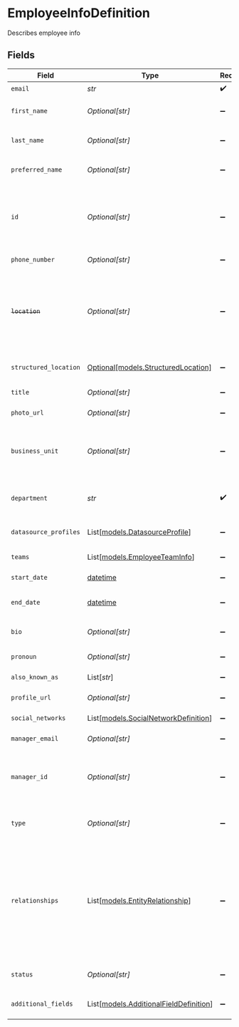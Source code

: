 # EmployeeInfoDefinition

Describes employee info


## Fields

| Field                                                                                                                                                                                                                                                           | Type                                                                                                                                                                                                                                                            | Required                                                                                                                                                                                                                                                        | Description                                                                                                                                                                                                                                                     |
| --------------------------------------------------------------------------------------------------------------------------------------------------------------------------------------------------------------------------------------------------------------- | --------------------------------------------------------------------------------------------------------------------------------------------------------------------------------------------------------------------------------------------------------------- | --------------------------------------------------------------------------------------------------------------------------------------------------------------------------------------------------------------------------------------------------------------- | --------------------------------------------------------------------------------------------------------------------------------------------------------------------------------------------------------------------------------------------------------------- |
| `email`                                                                                                                                                                                                                                                         | *str*                                                                                                                                                                                                                                                           | :heavy_check_mark:                                                                                                                                                                                                                                              | The employee's email                                                                                                                                                                                                                                            |
| `first_name`                                                                                                                                                                                                                                                    | *Optional[str]*                                                                                                                                                                                                                                                 | :heavy_minus_sign:                                                                                                                                                                                                                                              | The first name of the employee. **Note**: The value cannot be empty<br/>                                                                                                                                                                                        |
| `last_name`                                                                                                                                                                                                                                                     | *Optional[str]*                                                                                                                                                                                                                                                 | :heavy_minus_sign:                                                                                                                                                                                                                                              | The last name of the employee. **Note**: The value cannot be empty<br/>                                                                                                                                                                                         |
| `preferred_name`                                                                                                                                                                                                                                                | *Optional[str]*                                                                                                                                                                                                                                                 | :heavy_minus_sign:                                                                                                                                                                                                                                              | The preferred name or nickname of the employee                                                                                                                                                                                                                  |
| `id`                                                                                                                                                                                                                                                            | *Optional[str]*                                                                                                                                                                                                                                                 | :heavy_minus_sign:                                                                                                                                                                                                                                              | **[Advanced]** A unique universal internal identifier for the employee. This is solely used for understanding manager relationships along with `managerId`.<br/>                                                                                                |
| `phone_number`                                                                                                                                                                                                                                                  | *Optional[str]*                                                                                                                                                                                                                                                 | :heavy_minus_sign:                                                                                                                                                                                                                                              | The employee's phone number.                                                                                                                                                                                                                                    |
| ~~`location`~~                                                                                                                                                                                                                                                  | *Optional[str]*                                                                                                                                                                                                                                                 | :heavy_minus_sign:                                                                                                                                                                                                                                              | : warning: ** DEPRECATED **: This will be removed in a future release, please migrate away from it as soon as possible.<br/><br/>The employee's location (city/office name etc).                                                                                |
| `structured_location`                                                                                                                                                                                                                                           | [Optional[models.StructuredLocation]](../models/structuredlocation.md)                                                                                                                                                                                          | :heavy_minus_sign:                                                                                                                                                                                                                                              | Detailed location with information about country, state, city etc.                                                                                                                                                                                              |
| `title`                                                                                                                                                                                                                                                         | *Optional[str]*                                                                                                                                                                                                                                                 | :heavy_minus_sign:                                                                                                                                                                                                                                              | The employee's role title.                                                                                                                                                                                                                                      |
| `photo_url`                                                                                                                                                                                                                                                     | *Optional[str]*                                                                                                                                                                                                                                                 | :heavy_minus_sign:                                                                                                                                                                                                                                              | The employee's profile pic                                                                                                                                                                                                                                      |
| `business_unit`                                                                                                                                                                                                                                                 | *Optional[str]*                                                                                                                                                                                                                                                 | :heavy_minus_sign:                                                                                                                                                                                                                                              | Typically the highest level organizational unit; generally applies to bigger companies with multiple distinct businesses.                                                                                                                                       |
| `department`                                                                                                                                                                                                                                                    | *str*                                                                                                                                                                                                                                                           | :heavy_check_mark:                                                                                                                                                                                                                                              | An organizational unit where everyone has a similar task, e.g. `Engineering`.                                                                                                                                                                                   |
| `datasource_profiles`                                                                                                                                                                                                                                           | List[[models.DatasourceProfile](../models/datasourceprofile.md)]                                                                                                                                                                                                | :heavy_minus_sign:                                                                                                                                                                                                                                              | The datasource profiles of the employee, e.g. `Slack`,`Github`.                                                                                                                                                                                                 |
| `teams`                                                                                                                                                                                                                                                         | List[[models.EmployeeTeamInfo](../models/employeeteaminfo.md)]                                                                                                                                                                                                  | :heavy_minus_sign:                                                                                                                                                                                                                                              | Info about the employee's team(s)                                                                                                                                                                                                                               |
| `start_date`                                                                                                                                                                                                                                                    | [datetime](https://docs.python.org/3/library/datetime.html#datetime-objects)                                                                                                                                                                                    | :heavy_minus_sign:                                                                                                                                                                                                                                              | The date when the employee started                                                                                                                                                                                                                              |
| `end_date`                                                                                                                                                                                                                                                      | [datetime](https://docs.python.org/3/library/datetime.html#datetime-objects)                                                                                                                                                                                    | :heavy_minus_sign:                                                                                                                                                                                                                                              | If a former employee, the last date of employment.                                                                                                                                                                                                              |
| `bio`                                                                                                                                                                                                                                                           | *Optional[str]*                                                                                                                                                                                                                                                 | :heavy_minus_sign:                                                                                                                                                                                                                                              | Short biography or mission statement of the employee.                                                                                                                                                                                                           |
| `pronoun`                                                                                                                                                                                                                                                       | *Optional[str]*                                                                                                                                                                                                                                                 | :heavy_minus_sign:                                                                                                                                                                                                                                              | She/her, He/his or other pronoun.                                                                                                                                                                                                                               |
| `also_known_as`                                                                                                                                                                                                                                                 | List[*str*]                                                                                                                                                                                                                                                     | :heavy_minus_sign:                                                                                                                                                                                                                                              | Other names associated with the employee.                                                                                                                                                                                                                       |
| `profile_url`                                                                                                                                                                                                                                                   | *Optional[str]*                                                                                                                                                                                                                                                 | :heavy_minus_sign:                                                                                                                                                                                                                                              | Link to internal company person profile.                                                                                                                                                                                                                        |
| `social_networks`                                                                                                                                                                                                                                               | List[[models.SocialNetworkDefinition](../models/socialnetworkdefinition.md)]                                                                                                                                                                                    | :heavy_minus_sign:                                                                                                                                                                                                                                              | List of social network profiles.                                                                                                                                                                                                                                |
| `manager_email`                                                                                                                                                                                                                                                 | *Optional[str]*                                                                                                                                                                                                                                                 | :heavy_minus_sign:                                                                                                                                                                                                                                              | The email of the employee's manager                                                                                                                                                                                                                             |
| `manager_id`                                                                                                                                                                                                                                                    | *Optional[str]*                                                                                                                                                                                                                                                 | :heavy_minus_sign:                                                                                                                                                                                                                                              | **[Advanced]** A unique universal internal identifier for the employee's manager. This is solely used in conjunction with `id`.<br/>                                                                                                                            |
| `type`                                                                                                                                                                                                                                                          | *Optional[str]*                                                                                                                                                                                                                                                 | :heavy_minus_sign:                                                                                                                                                                                                                                              | The type of the employee, an enum of `FULL_TIME`, `CONTRACTOR`, `NON_EMPLOYEE`                                                                                                                                                                                  |
| `relationships`                                                                                                                                                                                                                                                 | List[[models.EntityRelationship](../models/entityrelationship.md)]                                                                                                                                                                                              | :heavy_minus_sign:                                                                                                                                                                                                                                              | List of unidirectional relationships with other employees. E.g. this employee (`A`) is a CHIEF_OF_STAFF to another employee (`B`); or this employee (`A`) is an EXECUTIVE_ASSISTANT of another employee (`C`). The mapping should be attached to `A`'s profile. |
| `status`                                                                                                                                                                                                                                                        | *Optional[str]*                                                                                                                                                                                                                                                 | :heavy_minus_sign:                                                                                                                                                                                                                                              | The status of the employee, an enum of `CURRENT`, `FUTURE`, `EX`                                                                                                                                                                                                |
| `additional_fields`                                                                                                                                                                                                                                             | List[[models.AdditionalFieldDefinition](../models/additionalfielddefinition.md)]                                                                                                                                                                                | :heavy_minus_sign:                                                                                                                                                                                                                                              | List of additional fields with more information about the employee.                                                                                                                                                                                             |
